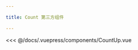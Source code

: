 ```yaml
---

title: Count 第三方组件

---
```


<!-- <CountUp  :endVal="2020" /> -->


<<< @/docs/.vuepress/components/CountUp.vue   